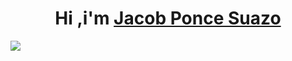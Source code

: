 <div aling="center">
  <h1 align="center"> Hi ,i'm <a href="">Jacob Ponce Suazo </a> </h1>
</div>

<img src="https://drive.google.com/file/d/1VsI4F3rE5na6M6nSFfD9wKVLuxTKmoXZ/view?usp=drive_link">

<!--
**RkzJacob/RkzJacob** is a ✨ _special_ ✨ repository because its `README.md` (this file) appears on your GitHub profile.

Here are some ideas to get you started:

- 🔭 I’m currently working on ...
- 🌱 I’m currently learning ...
- 👯 I’m looking to collaborate on ...
- 🤔 I’m looking for help with ...
- 💬 Ask me about ...
- 📫 How to reach me: ...
- 😄 Pronouns: ...
- ⚡ Fun fact: ...
-->
